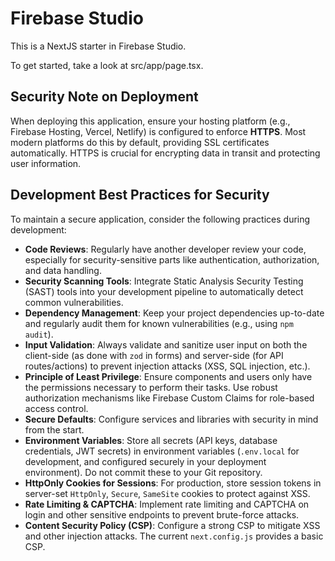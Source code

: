 
# Firebase Studio

This is a NextJS starter in Firebase Studio.

To get started, take a look at src/app/page.tsx.

## Security Note on Deployment

When deploying this application, ensure your hosting platform (e.g., Firebase Hosting, Vercel, Netlify) is configured to enforce **HTTPS**. Most modern platforms do this by default, providing SSL certificates automatically. HTTPS is crucial for encrypting data in transit and protecting user information.

## Development Best Practices for Security

To maintain a secure application, consider the following practices during development:

*   **Code Reviews**: Regularly have another developer review your code, especially for security-sensitive parts like authentication, authorization, and data handling.
*   **Security Scanning Tools**: Integrate Static Analysis Security Testing (SAST) tools into your development pipeline to automatically detect common vulnerabilities.
*   **Dependency Management**: Keep your project dependencies up-to-date and regularly audit them for known vulnerabilities (e.g., using `npm audit`).
*   **Input Validation**: Always validate and sanitize user input on both the client-side (as done with `zod` in forms) and server-side (for API routes/actions) to prevent injection attacks (XSS, SQL injection, etc.).
*   **Principle of Least Privilege**: Ensure components and users only have the permissions necessary to perform their tasks. Use robust authorization mechanisms like Firebase Custom Claims for role-based access control.
*   **Secure Defaults**: Configure services and libraries with security in mind from the start.
*   **Environment Variables**: Store all secrets (API keys, database credentials, JWT secrets) in environment variables (`.env.local` for development, and configured securely in your deployment environment). Do not commit these to your Git repository.
*   **HttpOnly Cookies for Sessions**: For production, store session tokens in server-set `HttpOnly`, `Secure`, `SameSite` cookies to protect against XSS.
*   **Rate Limiting & CAPTCHA**: Implement rate limiting and CAPTCHA on login and other sensitive endpoints to prevent brute-force attacks.
*   **Content Security Policy (CSP)**: Configure a strong CSP to mitigate XSS and other injection attacks. The current `next.config.js` provides a basic CSP.
    

```